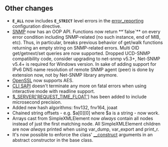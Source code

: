 Other changes
-------------

-   <span class="simpara"> **`E_ALL`** now includes **`E_STRICT`** level
    errors in the
    <a href="/errorfunc/setup.html#PHP%20Constants%20outside%20of%20PHP" class="link">error_reporting</a>
    configuration directive. </span>
-   <span class="simpara">
    <a href="/book/snmp.html" class="link">SNMP</a> now has an OOP API.
    </span> <span class="simpara"> Functions now return **`false`** on
    every error condition including SNMP-related (no such instance, end
    of MIB, etc). Thus, in particular, breaks previous behavior of
    get/walk functions returning an empty string on SNMP-related errors.
    </span> <span class="simpara"> Multi OID get/getnext/set queries are
    now supported. </span> <span class="simpara"> Dropped UCD-SNMP
    compatibility code, consider upgrading to net-snmp v5.3+, Net-SNMP
    v5.4+ is required for Windows version. </span> <span
    class="simpara"> In sake of adding support for IPv6 DNS name
    resolution of remote SNMP agent (peer) is done by extension now, not
    by Net-SNMP library anymore. </span>
-   <span class="simpara">
    <a href="/book/openssl.html" class="link">OpenSSL</a> now supports
    AES. </span>
-   <span class="simpara">
    <a href="/features/commandline.html" class="link">CLI SAPI</a>
    doesn't terminate any more on fatal errors when using interactive
    mode with readline support. </span>
-   <span class="simpara">
    <a href="/language/variables/superglobals.html" class="link">$_SERVER['REQUEST_TIME_FLOAT']</a>
    has been added to include microsecond precision. </span>
-   <span class="simpara"> Added new hash algorithms: fnv132, fnv164,
    joaat </span>
-   <span class="simpara"> Chained string offsets - e.g. $a\[0\]\[0\]
    where $a is a string - now work. </span>
-   <span class="simpara"> Arrays cast from <span
    class="type">SimpleXMLElement</span> now *always* contain all nodes
    instead of just the first matching node. All <span
    class="type">SimpleXMLElement</span> children are now *always*
    printed when using <span class="function">var\_dump</span>, <span
    class="function">var\_export</span> and <span
    class="function">print\_r</span>. </span>
-   <span class="simpara"> It's now possible to enforce the class'
    <a href="/language/oop5/decon.html" class="link">__construct</a>
    arguments in an abstract constructor in the base class. </span>
